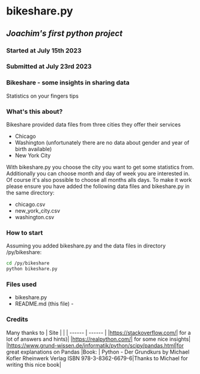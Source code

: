 # bikeshare.py
## _Joachim's first python project_

### Started at July 15th 2023
### Submitted at July 23rd 2023

### Bikeshare - some insights in sharing data 
Statistics on your fingers tips
### What's this about?
Bikeshare provided data files from three cities they offer their services
- Chicago
- Washington  (unfortunately there are no data about gender and year of birth available)
- New York City

With bikeshare.py you choose the city you want to get some statistics from. Additionally you can choose month and day of week you are interested in. Of course it's also possible to choose all months alls days.
To make it work please ensure you have added the following data files and bikeshare.py in the same directory:
- chicago.csv
- new_york_city.csv
- washington.csv

### How to start
Assuming you added bikeshare.py and the data files in directory /py/bikeshare:
```sh
cd /py/bikeshare
python bikeshare.py
```

### Files used
 - bikeshare.py
 - README.md (this file) - 

### Credits
Many thanks to
| Site |  |
| ------ | ------ |
|https://stackoverflow.com/| for a lot of answers and hints)|
|https://realpython.com/| for some nice insights|
|https://www.grund-wissen.de/informatik/python/scipy/pandas.html|for great explanations on Pandas
|Book:
| Python - Der Grundkurs by Michael Kofler Rheinwerk Verlag ISBN 978-3-8362-6679-6|Thanks to Michael for writing this nice book| 

